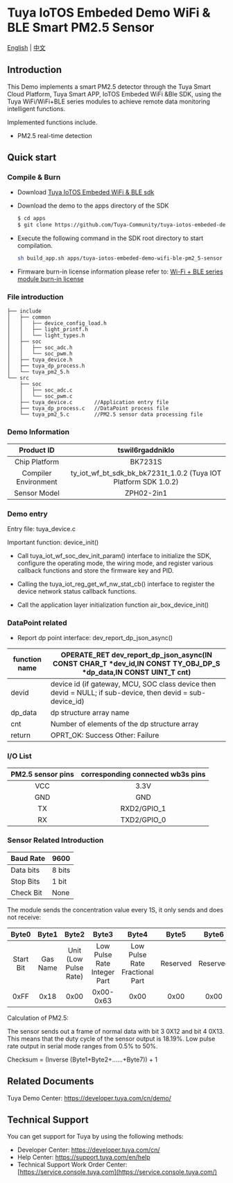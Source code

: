 # Tuya IoTOS Embeded Demo WiFi & BLE Smart PM2.5 Sensor

[English](./README.md) | [中文](./README_zh.md)

## Introduction 

This Demo implements a smart PM2.5 detector through the Tuya Smart Cloud Platform, Tuya Smart APP, IoTOS Embeded WiFi &Ble SDK, using the Tuya WiFi/WiFi+BLE series modules to achieve remote data monitoring intelligent functions.

Implemented functions include.

+ PM2.5 real-time detection 



## Quick start 

### Compile & Burn
+ Download [Tuya IoTOS Embeded WiFi & BLE sdk](https://github.com/tuya/tuya-iotos-embeded-sdk-wifi-ble-bk7231t) 

+ Download the demo to the apps directory of the SDK 

  ```bash
  $ cd apps
  $ git clone https://github.com/Tuya-Community/tuya-iotos-embeded-demo-wifi-ble-pm2_5-sensor
  ```
  
+ Execute the following command in the SDK root directory to start compilation.

  ```bash
  sh build_app.sh apps/tuya-iotos-embeded-demo-wifi-ble-pm2_5-sensor tuya-iotos-embeded-demo-wifi-ble-pm2_5-sensor 1.0.0 
  ```

+ Firmware burn-in license information please refer to: [Wi-Fi + BLE series module burn-in license](https://developer.tuya.com/cn/docs/iot/device-development/burn-and-authorization/burn-and-authorize-wifi-ble-modules/burn-and-authorize-wb-series-modules?id=Ka78f4pttsytd) 



### File introduction 

```
├── include
│   ├── common
│   │   ├── device_config_load.h
│   │   ├── light_printf.h
│   │   └── light_types.h
│   ├── soc
│   │   ├── soc_adc.h
│   │   └── soc_pwm.h
│   ├── tuya_device.h
│   ├── tuya_dp_process.h
│   └── tuya_pm2_5.h
└── src
    ├── soc
    │   ├── soc_adc.c
    │   └── soc_pwm.c
    ├── tuya_device.c		//Application entry file
    ├── tuya_dp_process.c	//DataPoint process file
    └── tuya_pm2_5.c		//PM2.5 sensor data processing file
```



### Demo Information 

|      Product ID      |                       tswil6rgaddniklo                       |
| :------------------: | :----------------------------------------------------------: |
|    Chip Platform     |                           BK7231S                            |
| Compiler Environment | ty_iot_wf_bt_sdk_bk_bk7231t_1.0.2 (Tuya IOT Platform SDK 1.0.2) |
|     Sensor Model     |                          ZPH02-2in1                          |



### Demo entry

Entry file: tuya_device.c

Important function: device_init()

+ Call tuya_iot_wf_soc_dev_init_param() interface to initialize the SDK, configure the operating mode, the wiring mode, and register various callback functions and store the firmware key and PID.

+ Calling the tuya_iot_reg_get_wf_nw_stat_cb() interface to register the device network status callback functions.

+ Call the application layer initialization function air_box_device_init()



### DataPoint related

+ Report dp point interface: dev_report_dp_json_async()

| function name | OPERATE_RET dev_report_dp_json_async(IN CONST CHAR_T *dev_id,IN CONST TY_OBJ_DP_S *dp_data,IN CONST UINT_T cnt) |
| ------- | ------------------------------------------------------------ |
| devid | device id (if gateway, MCU, SOC class device then devid = NULL; if sub-device, then devid = sub-device_id) |
| dp_data | dp structure array name |
| cnt | Number of elements of the dp structure array |
| return | OPRT_OK: Success Other: Failure |



### I/O List 

| PM2.5 sensor pins | corresponding connected wb3s pins |
| :-------------: | :----------------: |
| VCC | 3.3V |
| GND | GND |
| TX | RXD2/GPIO_1 |
| RX | TXD2/GPIO_0 |



### Sensor Related Introduction 

| Baud Rate | 9600 |
| ------ | ---- |
| Data bits | 8 bits |
| Stop Bits | 1 bit |
| Check Bit | None |

The module sends the concentration value every 1S, it only sends and does not receive:

| Byte0 | Byte1 | Byte2 | Byte3 | Byte4 | Byte5 | Byte6 | Byte7 | Byte8 |
| :----: | :------: | :--------------: | :--------------: | :--------------: | :---: | :---: | :-------: | :-------: |
| Start Bit | Gas Name | Unit (Low Pulse Rate) | Low Pulse Rate Integer Part | Low Pulse Rate Fractional Part | Reserved | Reserved | VOC Level | Checksum |
| 0xFF | 0x18 | 0x00 | 0x00-0x63 | 0x00 | 0x00 | 0x00 | 0x00 | 0x01-0x04 | 0x00-0xFF |

Calculation of PM2.5:

The sensor sends out a frame of normal data with bit 3 0X12 and bit 4 0X13. This means that the duty cycle of the sensor output is 18.19%. Low pulse rate output in serial mode ranges from 0.5% to 50%.  



Checksum = (Inverse (Byte1+Byte2+......+Byte7)) + 1  



## Related Documents

Tuya Demo Center: https://developer.tuya.com/cn/demo/



## Technical Support

You can get support for Tuya by using the following methods:

- Developer Center: https://developer.tuya.com/cn/
- Help Center: https://support.tuya.com/en/help
- Technical Support Work Order Center: [https://service.console.tuya.com](https://service.console.tuya.com/)